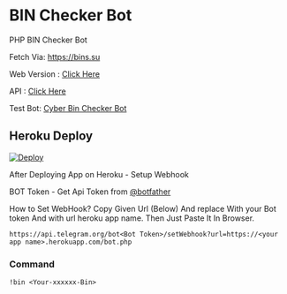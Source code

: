 # BIN Checker Bot

PHP BIN Checker Bot

Fetch Via: https://bins.su

Web Version : [Click Here](https://binsu-api.vercel.app)

API : [Click Here](https://binsu-api.vercel.app/api/{bin})

Test Bot: [Cyber Bin Checker Bot](https://telegram.me/cyberbincheckbot)
## Heroku Deploy
[![Deploy](https://www.herokucdn.com/deploy/button.svg)](https://heroku.com/deploy)

After Deploying App on Heroku - Setup Webhook

BOT Token - Get Api Token from [@botfather](https://telegram.me/botfather)

How to Set WebHook?
Copy Given Url (Below) And replace <Bot Token> With your Bot token And <your app name> with url heroku app name. 
Then Just Paste It In Browser. 
  
`https://api.telegram.org/bot<Bot Token>/setWebhook?url=https://<your app name>.herokuapp.com/bot.php`


### Command

`!bin <Your-xxxxxx-Bin>`


